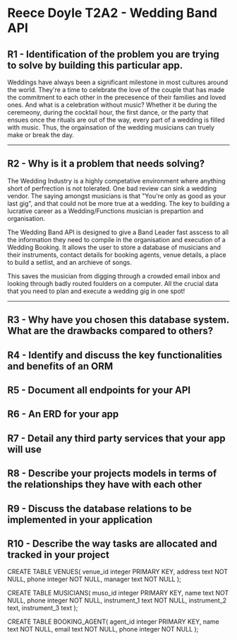 # Reece Doyle T2A2 -  Wedding Band API
## R1 - Identification of the problem you are trying to solve by building this particular app.
Weddings have always been a significant milestone in most cultures around the world. They're a time to celebrate the love of the couple that has made the commitment to each other in the precesence of their families and loved ones. And what is a celebration without music? Whether it be during the ceremeony, during the cocktail hour, the first dance, or the party that ensues once the rituals are out of the way, every part of a wedding is filled with music. Thus, the orgainsation of the wedding musicians can truely make or break the day.
***

## R2 - Why is it a problem that needs solving?
The Wedding Industry is a highly competative environment where anything short of perfrection is not tolerated. One bad review can sink a wedding vendor. The saying amongst musicians is that "You're only as good as your last gig", and that could not be more true at a wedding. The key to building a lucrative career as a Wedding/Functions musician is prepartion and organisation. 

The Wedding Band API is designed to give a Band Leader fast asscess to all the information they need to compile in the organisation and execution of a Wedding Booking. It allows the user to store a database of musicians and their instruments, contact details for booking agents, venue details, a place to build a setlist, and an archieve of songs. 

This saves the musician from digging through a crowded email inbox and looking through badly routed foulders on a computer. All the crucial data that you need to plan and execute a wedding gig in one spot!
***

## R3 - Why have you chosen this database system. What are the drawbacks compared to others?


## R4 - Identify and discuss the key functionalities and benefits of an ORM


## R5 - Document all endpoints for your API


## R6 - An ERD for your app


## R7 - Detail any third party services that your app will use


## R8 - Describe your projects models in terms of the relationships they have with each other


## R9 - Discuss the database relations to be implemented in your application


## R10 - Describe the way tasks are allocated and tracked in your project

CREATE TABLE VENUES(
venue_id integer PRIMARY KEY,
address text NOT NULL,
phone integer NOT NULL,
manager text NOT NULL
);

CREATE TABLE MUSICIANS(
muso_id integer PRIMARY KEY,
name text NOT NULL,
phone integer NOT NULL,
instrument_1 text NOT NULL,
instrument_2 text,
instrument_3 text
);

CREATE TABLE BOOKING_AGENT(
agent_id integer PRIMARY KEY,
name text NOT NULL,
email text NOT NULL,
phone integer NOT NULL
);

